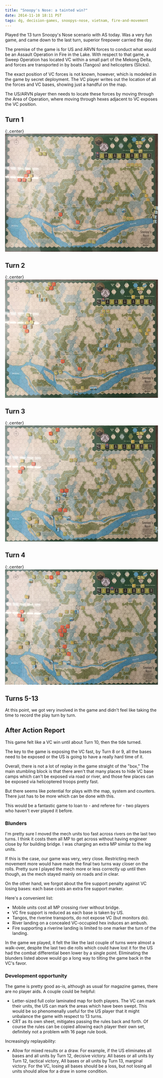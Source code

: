 ```yaml
---
title: "Snoopy's Nose: a tainted win?"
date: 2014-11-10 18:11 PST
tags: dg, decision-games, snoopys-nose, vietnam, fire-and-movement
---
```


Played the 13 turn Snoopy's Nose scenario with AS today. Was a very
fun game, and came down to the last turn, superior firepower carried
the day.

The premise of the game is for US and ARVN forces to conduct what would
be an Assault Operation in Fire in the Lake. With respect to that game,
a Sweep Operation has located VC within a small part of the Mekong
Delta, and forces are transported in by boats (Tangos) and helicopters
(Slicks).

The exact position of VC forces is not known, however, which is modeled
in the game by secret deployment. The VC player writes out the location
of all the forces and VC bases, showing just a handful on the map.

The US/ARVN player then needs to locate these forces by moving through
the Area of Operation, where moving through hexes adjacent to VC exposes
the VC position.

## Turn 1

{:.center}
![Turn 1 VC exposed](/images/snoopys/game1/turn_1_vc_exposed.jpg)

## Turn 2


{:.center}
![Turn 2 VC exposed](/images/snoopys/game1/turn_2.jpg)

## Turn 3


{:.center}
![Turn 3 VC exposed](/images/snoopys/game1/turn_3.jpg)

## Turn 4

{:.center}
![Turn 4 VC exposed](/images/snoopys/game1/turn_4_vc_exposed.jpg)

## Turns 5-13

At this point, we got very involved in the game and didn't feel like
taking the time to record the play turn by turn.

## After Action Report

This game felt like a VC win until about Turn 10, then the tide turned.

The key to the game is exposing the VC fast, by Turn 8 or 9, all the
bases need to be exposed or the US is going to have a really hard time
of it.

Overall, there is not a lot of replay in the game straight of the "box,"
The main stumbling block is that there aren't that many places to hide
VC base camps which can't be exposed via road or river, and those few
places can be exposed via helicoptered troops pretty fast.

But there seems like potential for plays with the map, system and
counters. There just has to be more which can be done with this.



This would be a fantastic game to loan to - and referee for - two players
who haven't ever played it before.


### Blunders

I'm pretty sure I moved the mech units too fast across rivers on the
last two turns. I think it costs them all MP to get across without
having engineer close by for building bridge. I was charging an extra MP
similar to the leg units.

If this is the case, our game was very, very close.  Restricting mech
movement more would have made the final two turns way closer on the
rolls.  Pretty sure I played the mech more or less correctly up until
then though, as the mech stayed mainly on roads and in clear.

On the other hand, we forgot about the fire support penalty against VC
losing bases: each base costs an extra fire support marker.

Here's a convenient list:

* Mobile units cost all MP crossing river without bridge.
* VC fire support is reduced as each base is taken by US.
* Tangos, the riverine transports, do not expose VC (but monitors do).
* River landing on a concealed VC-occupied hex induces an ambush.
* Fire supporting a riverine landing is limited to one marker the turn
  of the landing.

In the game we played, it felt the like the last couple of turns were
almost a walk-over, despite the last two die rolls which could have lost
it for the US had the combat differential been lower by a single point.
Eliminating the blunders listed above would go a long way to tilting the
game back in the VC's favor.

### Development opportunity

The game is pretty good as-is, although as usual for magazine games,
there are no player aids. A couple could be helpful:

* Letter-sized full color laminated map for both players. The VC can
mark their units, the US can mark the areas which have been swept.
This would be so phenomenally useful for the US player that it might
unbalance the game with respect to 13 turns.
* CRT as its own sheet, mitigates passing the rules back and forth.
Of course the rules can be copied allowing each player their own set,
definitely not a problem with 16 page rule book.

Increasingly replayability:

* Allow for mixed results or a draw. For example, if the US eliminates
all bases and all units by Turn 12, decisive victory. All bases or all
units by Turn 12, tactical victory, All bases or all units by Turn 13,
marginal victory. For the VC, losing all bases should be a loss, but not
losing all units should allow for a draw in some condition.
